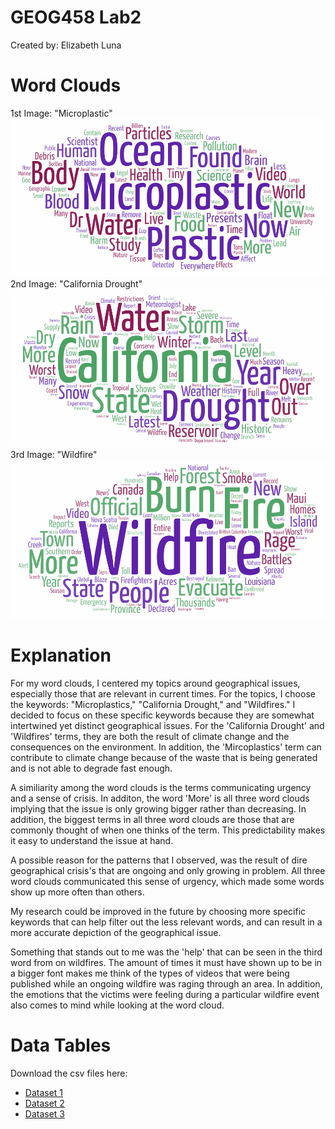 # GEOG458 Lab2
Created by: Elizabeth Luna
# Word Clouds
1st Image: "Microplastic"
![Image1](\img\1-wordcloud.png)
2nd Image: "California Drought"
![Image2](\img\2-wordcloud.png)
3rd Image: "Wildfire"
![Image3](\img\3-wordcloud.png)

# Explanation
For my word clouds, I centered my topics around geographical issues, especially those that are relevant in current times. For the topics, I choose the keywords: "Microplastics," "California Drought," and "Wildfires." I decided to focus on these specific keywords because they are somewhat intertwined yet distinct geographical issues. For the 'California Drought' and 'Wildfires' terms, they are both the result of climate change and the consequences on the environment. In addition, the 'Mircoplastics' term can contribute to climate change because of the waste that is being generated and is not able to degrade fast enough. 

A similiarity among the word clouds is the terms communicating urgency and a sense of crisis. In additon, the word 'More' is all three word clouds implying that the issue is only growing bigger rather than decreasing. In addition, the biggest terms in all three word clouds are those that are commonly thought of when one thinks of the term. This predictability makes it easy to understand the issue at hand. 

A possible reason for the patterns that I observed, was the result of dire geographical crisis's that are ongoing and only growing in problem. All three word clouds communicated this sense of urgency, which made some words show up more often than others. 

My research could be improved in the future by choosing more specific keywords that can help filter out the less relevant words, and can result in a more accurate depiction of the geographical issue. 

Something that stands out to me was the 'help' that can be seen in the third word from on wildfires. The amount of times it must have shown up to be in a bigger font makes me think of the types of videos that were being published while an ongoing wildfire was raging through an area. In addition, the emotions that the victims were feeling during a particular wildfire event also comes to mind while looking at the word cloud.


# Data Tables
Download the csv files here:
* [Dataset 1][]
* [Dataset 2][]
* [Dataset 3][]


[Dataset 1]: https://github.com/elilsan/geog458-Lab2/blob/main/assets/microplastics-data.csv
[Dataset 2]: https://github.com/elilsan/geog458-Lab2/blob/main/assets/ca-drought.csv
[Dataset 3]: https://github.com/elilsan/geog458-Lab2/blob/main/assets/wildfires.csv